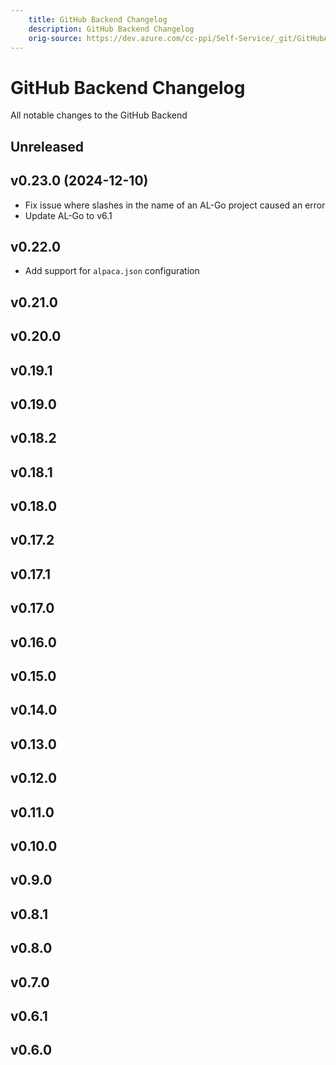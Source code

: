 ```yaml
---
    title: GitHub Backend Changelog
    description: GitHub Backend Changelog
    orig-source: https://dev.azure.com/cc-ppi/Self-Service/_git/GitHubApi
---
```


# GitHub Backend Changelog

All notable changes to the GitHub Backend

## Unreleased

## v0.23.0 (2024-12-10)

- Fix issue where slashes in the name of an AL-Go project caused an error
- Update AL-Go to v6.1

## v0.22.0

- Add support for `alpaca.json` configuration

## v0.21.0

## v0.20.0

## v0.19.1

## v0.19.0

## v0.18.2

## v0.18.1

## v0.18.0

## v0.17.2

## v0.17.1

## v0.17.0

## v0.16.0

## v0.15.0

## v0.14.0

## v0.13.0

## v0.12.0

## v0.11.0

## v0.10.0

## v0.9.0

## v0.8.1

## v0.8.0

## v0.7.0

## v0.6.1

## v0.6.0
